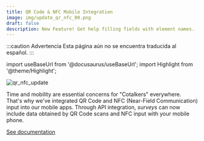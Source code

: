 ```yaml
---
title: QR Code & NFC Mobile Integration
image: img/update_qr_nfc_00.png
draft: false
description: New Feature! Get help filling fields with element names.
---
```


:::caution Advertencia
Esta página aún no se encuentra traducida al español.
:::

import useBaseUrl from '@docusaurus/useBaseUrl'; 
import Highlight from '@theme/Highlight';

<div className="align-center">
<div className="card">
<div className="card__header">

</div>
<div className="card__image">
<img alt="qr_nfc_update" className="img_card item shadow--tl" src={useBaseUrl('img/update_qr_nfc_00.png')} />
<br/>
</div>
<div className="card__body">

Time and mobility are essential concerns for "Cotalkers" everywhere. That's why we've integrated QR Code and NFC (Near-Field Communication) input into our mobile apps. Through API integration, _surveys_ can now include data obtained by QR Code scans and NFC input with your mobile phone.

</div>
<div className="card__footer">
<a class ="button button--secondary button--block" href="/docs/documentation/api/surveys/questions#qr-code--nfc-function">See documentation</a>
</div>
</div>
</div>
